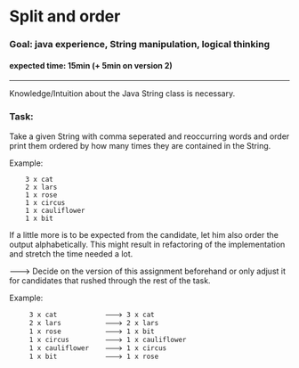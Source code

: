 # Split and order
### Goal: java experience, String manipulation, logical thinking

#### expected time: 15min (+ 5min on version 2)

---

Knowledge/Intuition about the Java String class is necessary.

### Task: 
Take a given String with comma seperated and reoccurring words and order print them 
ordered by how many times they are contained in the String.

Example:

        3 x cat
        2 x lars
        1 x rose
        1 x circus
        1 x cauliflower
        1 x bit

If a little more is to be expected from the candidate, 
let him also order the output alphabetically. 
This might result in refactoring of the implementation and stretch the time needed a lot.

🡒 Decide on the version of this assignment beforehand 
or only adjust it for candidates that rushed through the rest of the task. 

Example:
        
         3 x cat            🡒 3 x cat 
         2 x lars           🡒 2 x lars
         1 x rose           🡒 1 x bit
         1 x circus         🡒 1 x cauliflower
         1 x cauliflower    🡒 1 x circus
         1 x bit            🡒 1 x rose             
                                        
                                        
                                        
                                        
                                        
        
        
        